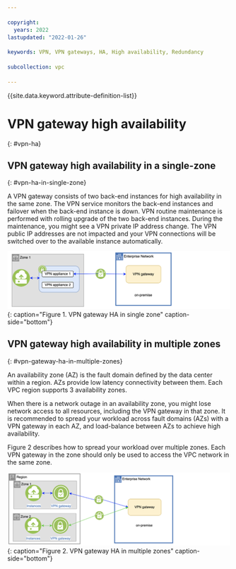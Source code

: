```yaml
---

copyright:
  years: 2022
lastupdated: "2022-01-26"

keywords: VPN, VPN gateways, HA, High availability, Redundancy

subcollection: vpc

---
```


{{site.data.keyword.attribute-definition-list}}

# VPN gateway high availability
{: #vpn-ha}

## VPN gateway high availability in a single-zone
{: #vpn-ha-in-single-zone}

A VPN gateway consists of two back-end instances for high availability in the same zone. The VPN service monitors the back-end instances and failover when the back-end instance is down. VPN routine maintenance is performed with rolling upgrade of the two back-end instances. During the maintenance, you might see a VPN private IP address change. The VPN public IP addresses are not impacted and your VPN connections will be switched over to the available instance automatically.

![VPN gateway HA in single zone](images/vpn-gateway-ha.png "VPN gateway HA in single zone"){: caption="Figure 1. VPN gateway HA in single zone" caption-side="bottom"}

## VPN gateway high availability in multiple zones
{: #vpn-gateway-ha-in-multiple-zones}

An availability zone (AZ) is the fault domain defined by the data center within a region. AZs provide low latency connectivity between them. Each VPC region supports 3 availability zones.

When there is a network outage in an availability zone, you might lose network access to all resources, including the VPN gateway in that zone. It is recommended to spread your workload across fault domains (AZs) with a VPN gateway in each AZ, and load-balance between AZs to achieve high availability.

Figure 2 describes how to spread your workload over multiple zones. Each VPN gateway in the zone should only be used to access the VPC network in the same zone.

![VPN gateway HA in multiple zones](images/vpn-gateway-ha-in-multiple-zones.png "VPN gateway HA in multiple zones"){: caption="Figure 2. VPN gateway HA in multiple zones" caption-side="bottom"}
